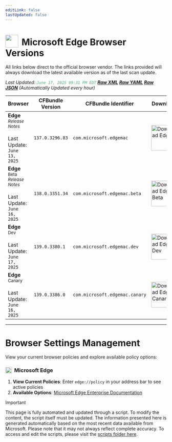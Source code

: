 ```yaml
---
editLink: false
lastUpdated: false
---
```


# <img src="/images/edge.png" style="height: 40px; display: inline-block; margin-right: 4px; vertical-align: text-bottom;"> Microsoft Edge Browser Versions

<span class="extra-small">All links below direct to the official browser vendor. The links provided will always download the latest available version as of the last scan update.</span>

<span class="extra-small">_Last Updated: <code style="color : mediumseagreen">June 17, 2025 09:31 PM EDT</code> [**_Raw XML_**](https://github.com/cocopuff2u/BOFA/blob/main/latest_edge_files/edge_latest_versions.xml) [**_Raw YAML_**](https://github.com/cocopuff2u/BOFA/blob/main/latest_edge_files/edge_latest_versions.yaml) [**_Raw JSON_**](https://github.com/cocopuff2u/BOFA/blob/main/latest_edge_files/edge_latest_versions.json) (Automatically Updated every hour)_</span>

| **Browser** | **CFBundle Version** | **CFBundle Identifier** | **Download** |
|------------|-------------------|---------------------|------------|
| **Edge** <br><a href="https://learn.microsoft.com/en-us/deployedge/microsoft-edge-relnote-stable-channel" style="text-decoration: none;"><small>_Release Notes_</small></a> <br><br>Last Update:<br>`June 13, 2025` | `137.0.3296.83` | `com.microsoft.edgemac` | <a href="https://msedge.sf.dl.delivery.mp.microsoft.com/filestreamingservice/files/07df5fb0-0542-41c3-ad8d-889adf2b954f/MicrosoftEdge-137.0.3296.83.pkg"><img src="/images/edge.png" alt="Download Edge" width="80"></a> |
| **Edge** <sup>Beta</sup> <br><a href="https://learn.microsoft.com/en-us/deployedge/microsoft-edge-relnote-beta-channel" style="text-decoration: none;"><small>_Release Notes_</small></a> <br><br>Last Update:<br>`June 16, 2025` | `138.0.3351.34` | `com.microsoft.edgemac.beta` | <a href="https://msedge.sf.dl.delivery.mp.microsoft.com/filestreamingservice/files/2d1b6952-2178-4737-bae4-b084e5cfbfa4/MicrosoftEdgeBeta-138.0.3351.34.pkg"><img src="/images/edge_beta.png" alt="Download Edge Beta" width="80"></a> |
| **Edge** <sup>Dev</sup> <br><br>Last Update:<br>`June 17, 2025` | `139.0.3380.1` | `com.microsoft.edgemac.dev` | <a href="https://msedge.sf.dl.delivery.mp.microsoft.com/filestreamingservice/files/1bd5a0a7-e3c1-4daa-bcb8-2a7e9a999ea1/MicrosoftEdgeDev-139.0.3380.1.pkg"><img src="/images/edge_dev.png" alt="Download Edge Dev" width="80"></a> |
| **Edge** <sup>Canary</sup> <br><br>Last Update:<br>`June 16, 2025` | `139.0.3386.0` | `com.microsoft.edgemac.canary` | <a href="https://msedge.sf.dl.delivery.mp.microsoft.com/filestreamingservice/files/f3625c00-9b33-4b82-b1b5-997658c575f7/MicrosoftEdgeCanary-139.0.3386.0.pkg"><img src="/images/edge_canary.png" alt="Download Edge Canary" width="80"></a> |

---

# Browser Settings Management

View your current browser policies and explore available policy options:

### <img src="/images/edge.png" style="height: 20px; display: inline-block; margin-right: 4px; vertical-align: text-bottom;"> Microsoft Edge
1. **View Current Policies**: Enter `edge://policy` in your address bar to see active policies
2. **Available Options**: [Microsoft Edge Enterprise Documentation](https://learn.microsoft.com/en-us/deployedge/microsoft-edge-policies)

> [!IMPORTANT]
> This page is fully automated and updated through a script. To modify the content, the script itself must be updated. The information presented here is generated automatically based on the most recent data available from Microsoft. Please note that it may not always reflect complete accuracy. To access and edit the scripts, please visit the [scripts folder here](https://github.com/cocopuff2u/MOFA_WEBSITE/tree/main/update_readme_scripts).

